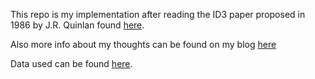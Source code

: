 This repo is my implementation after reading the ID3 paper proposed in 1986 by J.R. Quinlan found [here](https://link.springer.com/article/10.1007/BF00116251).


Also more info about my thoughts can be found on my blog [here](https://himati.bearblog.dev/paper-reviews-induction-of-decision-trees-1986-quinlan/)


Data used can be found [here](https://www.kaggle.com/datasets/sameerhimati/id3-dataset).